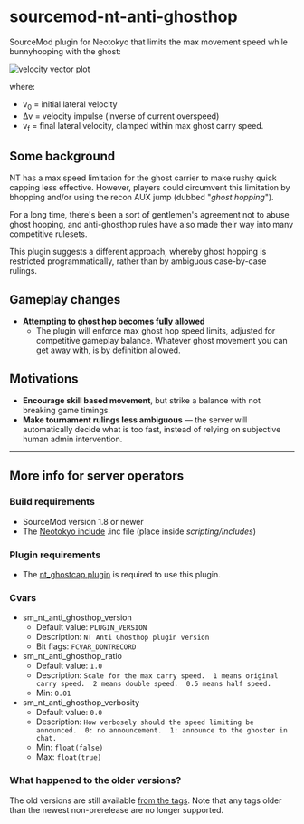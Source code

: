 # sourcemod-nt-anti-ghosthop
SourceMod plugin for Neotokyo that limits the max movement speed while bunnyhopping with the ghost:

![velocity vector plot](https://github.com/Rainyan/sourcemod-nt-anti-ghosthop/assets/6595066/8ecaf061-85e6-4cd9-b45b-937427fada8f)

where:
* v<sub>0</sub> = initial lateral velocity
* Δv = velocity impulse (inverse of current overspeed)
* v<sub>f</sub> = final lateral velocity, clamped within max ghost carry speed.

## Some background
NT has a max speed limitation for the ghost carrier to make rushy quick capping less effective.
However, players could circumvent this limitation by bhopping and/or using the recon AUX jump (dubbed "*ghost hopping*").

For a long time, there's been a sort of gentlemen's agreement not to abuse ghost hopping,
and anti-ghosthop rules have also made their way into many competitive rulesets.

This plugin suggests a different approach, whereby ghost hopping is restricted programmatically, rather than by ambiguous case-by-case rulings.

## Gameplay changes

* **Attempting to ghost hop becomes fully allowed**
  * The plugin will enforce max ghost hop speed limits, adjusted for competitive gameplay balance. Whatever ghost movement you can get away with, is by definition allowed.

## Motivations

* **Encourage skill based movement**, but strike a balance with not breaking game timings.
* **Make tournament rulings less ambiguous** — the server will automatically decide what is too fast, instead of relying on subjective human admin intervention.

<hr>


## More info for server operators

### Build requirements
* SourceMod version 1.8 or newer
* The [Neotokyo include](https://github.com/softashell/sourcemod-nt-include) .inc file (place inside <i>scripting/includes</i>)

### Plugin requirements
* The [nt_ghostcap plugin](https://github.com/softashell/nt-sourcemod-plugins/blob/master/scripting/nt_ghostcap.sp) is required to use this plugin.

### Cvars
* sm_nt_anti_ghosthop_version
  * Default value: `PLUGIN_VERSION`
  * Description: `NT Anti Ghosthop plugin version`
  * Bit flags: `FCVAR_DONTRECORD`
* sm_nt_anti_ghosthop_ratio
  * Default value: `1.0`
  * Description: `Scale for the max carry speed.  1 means original carry speed.  2 means double speed.  0.5 means half speed.`
  * Min: `0.01`
* sm_nt_anti_ghosthop_verbosity
  * Default value: `0.0`
  * Description: `How verbosely should the speed limiting be announced.  0: no announcement.  1: announce to the ghoster in chat.`
  * Min: `float(false)`
  * Max: `float(true)`


### What happened to the older versions?
The old versions are still available [from the tags](https://github.com/Rainyan/sourcemod-nt-anti-ghosthop/tags). Note that any tags older than the newest non-prerelease are no longer supported.
